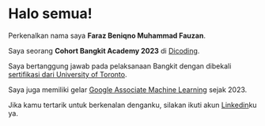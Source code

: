 # Halo semua! 

Perkenalkan nama saya **Faraz Beniqno Muhammad Fauzan**.

Saya seorang **Cohort Bangkit Academy 2023** di [Dicoding](https://www.dicoding.com/).

Saya bertanggung jawab pada pelaksanaan Bangkit dengan dibekali [sertifikasi dari University of Toronto](https://www.coursera.org/account/accomplishments/specialization/CLKJD8XBXJ3M).

Saya juga memiliki gelar [Google Associate Machine Learning](https://www.credential.net/h5deoi5h) sejak 2023.

Jika kamu tertarik untuk berkenalan denganku, silakan ikuti akun [Linkedin](https://www.linkedin.com/in/faraz-beniqno-muhammad-fauzan/)ku ya.
